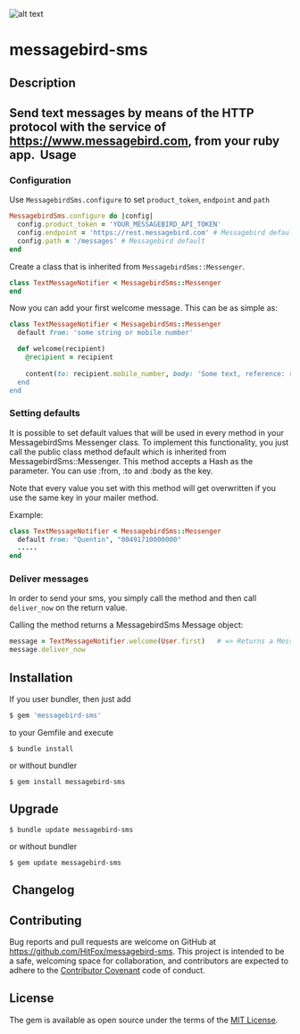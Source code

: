 ![alt text](http://www.hitfoxgroup.com/downloads/hitfox_logo_with_tag_two_colors_WEB.png "Logo Hitfox Group")


messagebird-sms
=======


Description
-----------

Send text messages by means of the HTTP protocol with the service of https://www.messagebird.com, from your ruby app.
​
Usage
------------

### Configuration

Use `MessagebirdSms.configure` to set `product_token`, `endpoint` and `path`

```ruby
MessagebirdSms.configure do |config|
  config.product_token = 'YOUR_MESSAGEBIRD_API_TOKEN'
  config.endpoint = 'https://rest.messagebird.com' # Messagebird default
  config.path = '/messages' # Messagebird default
end
```

Create a class that is inherited from `MessagebirdSms::Messenger`.

```ruby
class TextMessageNotifier < MessagebirdSms::Messenger
end
```

Now you can add your first welcome message.
This can be as simple as:

```ruby
class TextMessageNotifier < MessagebirdSms::Messenger
  default from: 'some string or mobile number'

  def welcome(recipient)
    @recipient = recipient
    
    content(to: recipient.mobile_number, body: 'Some text, reference: recipient.id)
  end
end
```
### Setting defaults

It is possible to set default values that will be used in every method in your MessagebirdSms Messenger class. To implement this functionality, you just call the public class method default which is inherited from MessagebirdSms::Messenger. This method accepts a Hash as the parameter. You can use :from, :to and :body as the key.

Note that every value you set with this method will get overwritten if you use the same key in your mailer method.

Example:

```ruby
class TextMessageNotifier < MessagebirdSms::Messenger
  default from: "Quentin", "00491710000000"
  .....
end
```
### Deliver messages

In order to send your sms, you simply call the method and then call `deliver_now` on the return value.

Calling the method returns a MessagebirdSms Message object:
```ruby
message = TextMessageNotifier.welcome(User.first)   # => Returns a MessagebirdSms::Message object
message.deliver_now
```

Installation
------------

If you user bundler, then just add 
```ruby
$ gem 'messagebird-sms'
```
to your Gemfile and execute
```
$ bundle install
```
or without bundler
```
$ gem install messagebird-sms
```

Upgrade
-------
```
$ bundle update messagebird-sms
```
or without bundler

```
$ gem update messagebird-sms
```
​
Changelog
---------

## Contributing

Bug reports and pull requests are welcome on GitHub at https://github.com/HitFox/messagebird-sms. This project is intended to be a safe, welcoming space for collaboration, and contributors are expected to adhere to the [Contributor Covenant](http://contributor-covenant.org) code of conduct.


## License

The gem is available as open source under the terms of the [MIT License](http://opensource.org/licenses/MIT).
